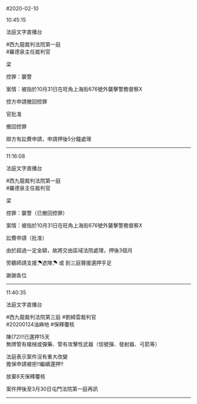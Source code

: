 #2020-02-10


10:45:15

法庭文字直播台

\#西九龍裁判法院第一庭  
\#羅德泉主任裁判官  
  
梁  
  
控罪：襲警  
  
案情：被指於10月31日在旺角上海街676號外襲擊警務督察X  
  
控方申請撤回控罪  
  
官批准  
  
撤回控罪  
  
辯方有訟費申請，申請押後5分鐘處理

---
      
11:16:08

法庭文字直播台

\#西九龍裁判法院第一庭  
\#羅德泉主任裁判官  
  
梁  
  
控罪：襲警（已撤回控罪）  
  
案情：被指於10月31日在旺角上海街676號外襲擊警務督察X  
  
訟費申請（批准）  
  
由於超過一定金額，故將交由區域法院處理，押後3個月  
  
旁聽師請支援☂遮陣☂ 或 到三庭聲援還押手足  
  
謝謝各位

---
      
11:40:35

法庭文字直播台

\#西九龍裁判法院第三庭 \#劉綺雲裁判官  
\#20200124油麻地 \#保釋覆核  
  
陳(72)‼️已還押15天  
無牌管有槍械或彈藥、管有攻擊性武器（信號彈、發射器、弓箭等）  
  
法庭表示案件沒有重大改變  
擔保申請被拒‼️繼續還押‼️  
  
放棄8天保釋覆核  
  
案件押後至3月30日屯門法院第一庭再訊

---
      